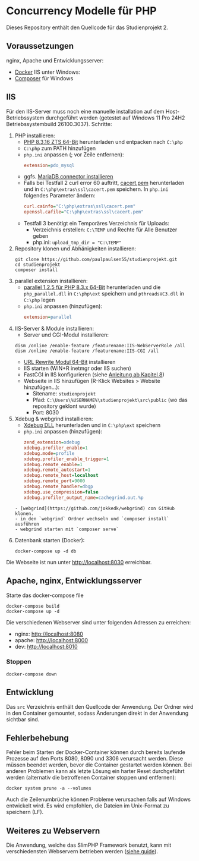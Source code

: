 # Concurrency Modelle für PHP
Dieses Repository enthält den Quellcode für das Studienprojekt 2.

## Voraussetzungen
nginx, Apache und Entwicklungsserver:
- [Docker](https://docs.docker.com/get-docker/)
IIS unter Windows:
- [Composer](https://getcomposer.org/Composer-Setup.exe) für Windows

## IIS
Für den IIS-Server muss noch eine manuelle installation auf dem Host-Betriebssystem durchgeführt werden (getestet auf Windows 11 Pro 24H2 Betriebssystembuild 26100.3037).
Schritte:

1. PHP installieren: 
    - [PHP 8.3.16 ZTS 64-Bit](https://downloads.php.net/~windows/pecl/releases/parallel/1.2.6/php_parallel-1.2.6-8.3-ts-vs16-x64.zip) herunterladen und entpacken nach `C:\php`
    - `C:\php` zum PATH hinzufügen
    - `php.ini` anpassen (; vor Zeile entfernen):
        ```ini
        extension=pdo_mysql
        ```
    - ggfs. [MariaDB connector installieren](https://mariadb.com/downloads/connectors/connectors-data-access/odbc-connector/)
    - Falls bei Testfall 2 curl error 60 auftritt, [cacert.pem](https://curl.se/ca/cacert.pem) herunterladen und in `C:\php\extras\ssl\cacert.pem` speichern. In `php.ini` folgendes Parameter ändern:
        ```ini
        curl.cainfo="C:\php\extras\ssl\cacert.pem"
        openssl.cafile="C:\php\extras\ssl\cacert.pem"
        ```
    - Testfall 3 benötigt ein Temporäres Verzeichnis für Uploads:
      - Verzeichnis erstellen: `C:\TEMP` und Rechte für Alle Benutzer geben
      - php.ini: `upload_tmp_dir = "C:\TEMP"`
2. Repository klonen und Abhänigkeiten installieren: 
    ```shell
    git clone https://github.com/paulpaulsen55/studienprojekt.git
    cd studienprojekt
    composer install
    ```
3. parallel extension installieren:
    - [parallel 1.2.5 für PHP 8.3.x 64-Bit](https://downloads.php.net/~windows/pecl/releases/parallel/1.2.5/php_parallel-1.2.5-8.3-ts-vs16-x64.zip) herunterladen und die `php_parallel.dll` in `C:\php\ext` speichern und `pthreadsVC3.dll` in `C:\php` legen
    - `php.ini` anpassen (hinzufügen):
        ```ini
        extension=parallel
        ```
4. IIS-Server & Module installieren:
    - Server und CGI-Modul installieren: 
    ```shell 
    dism /online /enable-feature /featurename:IIS-WebServerRole /all
    dism /online /enable-feature /featurename:IIS-CGI /all
    ```
    - [URL Rewrite Modul 64-Bit](https://download.microsoft.com/download/1/2/8/128E2E22-C1B9-44A4-BE2A-5859ED1D4592/rewrite_amd64_de-DE.msi) installieren
    - IIS starten (WIN+R inetmgr oder IIS suchen) 
    - FastCGI in IIS konfigurieren (siehe [Anleitung ab Kapitel 8](https://hostadvice.com/how-to/web-hosting/how-to-install-php-with-fastcgi-extension-on-iis-7-iis-8-server/#paragraph8))
    - Webseite in IIS hinzufügen (R-Klick Websites > Website hinzufügen...):
      - Sitename: `studienprojekt`
      - Pfad: `C:\Users\%USERNAME%\studienprojekt\src\public` (wo das repository geklont wurde)
      - Port: 8030
5. Xdebug & webgrind installieren:
   - [Xdebug DLL](https://xdebug.org/files/php_xdebug-3.1.1-8.3-vc15-x86_64.dll) herunterladen und in `C:\php\ext` speichern
   - `php.ini` anpassen (hinzufügen):
        ```ini
        zend_extension=xdebug
        xdebug.profiler_enable=1
        xdebug.mode=profile
        xdebug.profiler_enable_trigger=1
        xdebug.remote_enable=1
        xdebug.remote_autostart=1
        xdebug.remote_host=localhost
        xdebug.remote_port=9000
        xdebug.remote_handler=dbgp
        xdebug.use_compression=false
        xdebug.profiler_output_name=cachegrind.out.%p
    ```
    - [webgrind](https://github.com/jokkedk/webgrind) con GitHub klonen.
    - in den `webgrind` Ordner wechseln und `composer install` ausführen
    - webgrind starten mit `composer serve`
6. Datenbank starten (Docker):
    ```shell
    docker-compose up -d db
    ```
Die Webseite ist nun unter [http://localhost:8030](http://localhost:8030) erreichbar.

## Apache, nginx, Entwicklungsserver
Starte das docker-compose file
```shell
docker-compose build
docker-compose up -d
```
Die verschiedenen Webserver sind unter folgenden Adressen zu erreichen:
- nginx: [http://localhost:8080](http://localhost:8080)
- apache: [http://localhost:8000](http://localhost:8000)
- dev: [http://localhost:8010](http://localhost:8010)

### Stoppen
```shell
docker-compose down
```

## Entwicklung
Das `src` Verzeichnis enthält den Quellcode der Anwendung. Der Ordner wird in den Container gemountet, sodass Änderungen direkt in der Anwendung sichtbar sind.

## Fehlerbehebung
Fehler beim Starten der Docker-Container können durch bereits laufende Prozesse auf den Ports 8080, 8090 und 3306 verursacht werden. Diese müssen beendet werden, bevor die Container gestartet werden können. Bei anderen Problemen kann als letzte Lösung ein harter Reset durchgeführt werden (alternativ die betroffenen Container stoppen und entfernen):
```shell
docker system prune -a --volumes
```
Auch die Zeilenumbrüche können Probleme verursachen falls auf Windows entwickelt wird. Es wird empfohlen, die Dateien im Unix-Format zu speichern (LF).

## Weiteres zu Webservern
Die Anwendung, welche das SlimPHP Framework benutzt, kann mit verschiedensten Webservern betrieben werden ([siehe guide](https://www.slimframework.com/docs/v4/start/web-servers.html)).
